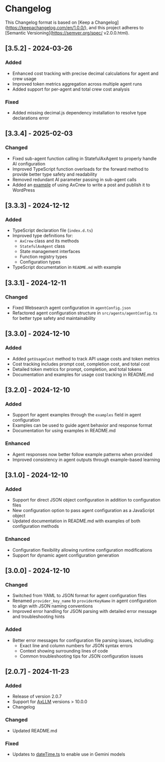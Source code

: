 # Changelog

This Changelog format is based on [Keep a Changelog]
(https://keepachangelog.com/en/1.0.0/), and this project 
adheres to [Semantic Versioning](https://semver.org/spec/
v2.0.0.html).

## [3.5.2] - 2024-03-26

### Added
- Enhanced cost tracking with precise decimal calculations for agent and crew usage
- Improved token metrics aggregation across multiple agent runs
- Added support for per-agent and total crew cost analysis

### Fixed
- Added missing decimal.js dependency installation to resolve type declarations error

## [3.3.4] - 2025-02-03

### Changed
- Fixed sub-agent function calling in StatefulAxAgent to properly handle AI configuration
- Improved TypeScript function overloads for the forward method to provide better type safety and readability
- Removed redundant AI parameter passing in sub-agent calls
- Added an [example](examples/write-post-and-publish-to-wordpress.ts) of using AxCrew to write a post and publish it to WordPress

## [3.3.3] - 2024-12-12

### Added
- TypeScript declaration file (`index.d.ts`)
- Improved type definitions for:
  - `AxCrew` class and its methods
  - `StatefulAxAgent` class
  - State management interfaces
  - Function registry types
  - Configuration types
- TypeScript documentation in `README.md` with example

## [3.3.1] - 2024-12-11

### Changed
- Fixed Websearch agent configuration in `agentConfig.json`
- Refactored agent configuration structure in `src/agents/agentConfig.ts` for better type safety and maintainability

## [3.3.0] - 2024-12-10

### Added
- Added `getUsageCost` method to track API usage costs and token metrics
- Cost tracking includes prompt cost, completion cost, and total cost
- Detailed token metrics for prompt, completion, and total tokens
- Documentation and examples for usage cost tracking in README.md

## [3.2.0] - 2024-12-10

### Added
- Support for agent examples through the `examples` field in agent configuration
- Examples can be used to guide agent behavior and response format
- Documentation for using examples in README.md

### Enhanced
- Agent responses now better follow example patterns when provided
- Improved consistency in agent outputs through example-based learning

## [3.1.0] - 2024-12-10

### Added
- Support for direct JSON object configuration in addition to configuration files
- New configuration option to pass agent configuration as a JavaScript object
- Updated documentation in README.md with examples of both configuration methods

### Enhanced
- Configuration flexibility allowing runtime configuration modifications
- Support for dynamic agent configuration generation

## [3.0.0] - 2024-12-10

### Changed
- Switched from YAML to JSON format for agent configuration files
- Renamed `provider_key_name` to `providerKeyName` in agent configuration to align with JSON naming conventions
- Improved error handling for JSON parsing with detailed error message and troubleshooting hints

### Added
- Better error messages for configuration file parsing issues, including:
  - Exact line and column numbers for JSON syntax errors
  - Context showing surrounding lines of code
  - Common troubleshooting tips for JSON configuration issues

## [2.0.7] - 2024-11-23

### Added
- Release of version 2.0.7
- Support for [AxLLM](https://axllm.dev) versions > 10.0.0
- Changelog

### Changed
- Updated README.md

### Fixed
- Updates to [dateTime.ts](src/dateTime.ts) to enable use in Gemini models

